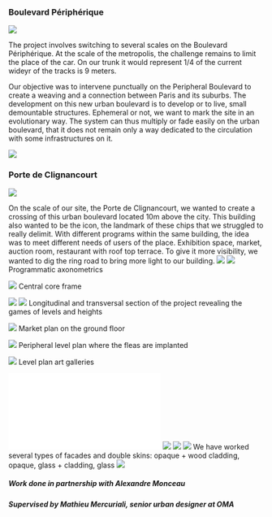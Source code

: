 ### Boulevard Périphérique

![](image3D_1.png?raw=true)


The project involves switching to several scales on the Boulevard Périphérique. At the scale of the metropolis, the challenge remains to limit the place of the car. On our trunk it would represent 1/4 of the current wideyr of the tracks is 9 meters. 

Our objective was to intervene punctually on the Peripheral Boulevard to create a weaving and a connection between Paris and its suburbs. The development on this new urban boulevard is to develop or to live, small demountable structures. Ephemeral or not, we want to mark the site in an evolutionary way. The system can thus multiply or fade easily on the urban boulevard, that it does not remain only a way dedicated to the circulation with some infrastructures on it.

![](schéma_programmatique.png?raw=true)


### Porte de Clignancourt

![](plan_masse.png?raw=true)


On the scale of our site, the Porte de Clignancourt, we wanted to create a crossing of this urban boulevard located 10m above the city. This building also wanted to be the icon, the landmark of these chips that we struggled to really delimit. With different programs within the same building, the idea was to meet different needs of users of the place. Exhibition space, market, auction room, restaurant with roof top terrace. To give it more visibility, we wanted to dig the ring road to bring more light to our building.
![](axo_programmatique.png?raw=true)
![](axo2.png?raw=true) 
Programmatic axonometrics

![](plan_trame.png?raw=true) 
Central core frame

![](couoe_l.png?raw=true)
![](coupe_transversale.png?raw=true)
Longitudinal and transversal section of the project revealing the games of levels and heights




![](plan_marché_RDC.png?raw=true)
Market plan on the ground floor

![](plans_puces.png?raw=true)
Peripheral level plan where the fleas are implanted

![](plan_galeries.png?raw=true)
Level plan art galleries

![](image3D_2.pdf?raw=true)
![](image3D_3.png?raw=true)
![](detail_facade1.png?raw=true)
![](detail_facade2.png?raw=true)
We have worked several types of facades and double skins: opaque + wood cladding, opaque, glass + cladding, glass
![](image3D_4.png?raw=true)




##### Work done in partnership with Alexandre Monceau
##### Supervised by Mathieu Mercuriali, senior urban designer at OMA

